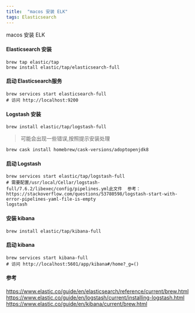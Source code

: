 ```yaml
---
title:  "macos 安装 ELK"
tags: Elasticsearch
---
```


macos 安装 ELK
<!--more-->

#### Elasticsearch 安装
```shell
brew tap elastic/tap
brew install elastic/tap/elasticsearch-full
```
#### 启动 Elasticsearch服务
```
brew services start elasticsearch-full
# 访问 http://localhost:9200
```
#### Logstash 安装
```shell
brew install elastic/tap/logstash-full
```

> 可能会出现一些错误,按照提示安装处理

```
brew cask install homebrew/cask-versions/adoptopenjdk8
```
#### 启动 Logstash 
```
brew services start elastic/tap/logstash-full
# 需要配置/usr/local/Cellar/logstash-full/7.6.2/libexec/config/pipelines.yml此文件  参考：https://stackoverflow.com/questions/53780598/logstash-start-with-error-pipelines-yaml-file-is-empty
logstash
```
#### 安装 kibana
```
brew install elastic/tap/kibana-full
```
#### 启动 kibana 
```
brew services start kibana-full
# 访问 http://localhost:5601/app/kibana#/home?_g=()
```
#### 参考
https://www.elastic.co/guide/en/elasticsearch/reference/current/brew.html
https://www.elastic.co/guide/en/logstash/current/installing-logstash.html
https://www.elastic.co/guide/en/kibana/current/brew.html

